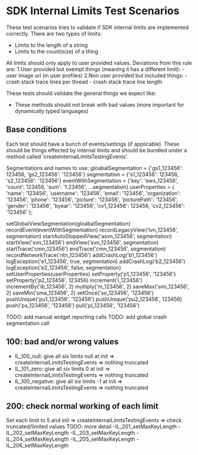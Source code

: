 # SDK Internal Limits Test Scenarios

These test scenarios tries to validate if SDK internal limits are implemented correctly.
There are two types of limits:
- Limits to the length of a string
- Limits to the count(size) of a thing

All limits should only apply to user provided values. Deviations from this rule are:
1.User provided but exempt things (meaning it has a different limit):
    - user image url (in user profiles)
2.Non user provided but included things:
    - crash stack trace lines per thread
    - crash stack trace line length

These tests should validate the general things we expect like:
- These methods should not break with bad values (more important for dynamically typed languages)


## Base conditions
Each test should have a bunch of events/settings (if applicable). These should be things effected by internal limits and should be bundled under a method called 'createInternalLimitsTestingEvents'.

Segmentations and names to use:
  gloabalSegmentation = {'gs1_123456': 123456, 'gs2_123456': '123456'}
  segmentation = {'s1_123456': 123456, 's2_123456': '123456'}
  eventWithSegmentation = {'key': 'ews_123456', 'count': 123456, 'sum': '1.23456', ...segmentation}
  userProperties = {
    'name': '123456',
    'username': '123456',
    'email': '123456',
    'organization': '123456',
    'phone': '123456',
    'picture': '123456',
    'picturePath': '123456',
    'gender': '123456',
    'byear': '123456',
    'cv1_123456': 123456,
    'cv2_123456': '123456'
  };

  setGlobalViewSegmentation(gloabalSegmentation)
  recordEvent(eventWithSegmentation)
  recordLegacyView('lvn_123456', segmentation)
  startAutoStoppedView('asvn_123456', segmentation)
  startView('svn_123456')
  endView('svn_123456', segmentation)
  startTrace('cmn_123456')
  endTrace('cmn_123456', segmentation)
  recordNetworkTrace('ntn_123456')
  addCrashLog('b1_123456')
  logException('e1_123456', true, segmentation)
  addCrashLog('b2_123456')
  logException('e2_123456', false, segmentation)
  setUserProperties(userProperties)
  setProperty('p1_123456', '123456')
  setProperty('p2_123456', 123456)
  increment('i_123456')
  incrementBy('ib_123456', 2)
  multiply('m_123456', 2)
  saveMax('smi_123456', 2)
  saveMin('sma_123456', 2)
  setOnce('so_123456', '123456')
  pushUnique('pu1_123456', '123456')
  pushUnique('pu2_123456', 123456)
  push('ps_123456', '123456')
  pull('pl_123456', '123456')

  TODO: add manual widget reporting calls
  TODO: add global crash segmentation call

## 100: bad and/or wrong values 
- IL_100_null: give all six limits null at init => createInternalLimitsTestingEvents => nothing truncated
- IL_101_zero: give all six limits 0 at init => createInternalLimitsTestingEvents => nothing truncated
- IL_100_negative: give all six limits -1 at init => createInternalLimitsTestingEvents => nothing truncated

## 200: check normal working of each limit
Set each limit to 5 and init => createInternalLimitsTestingEvents => check truncated/limited values
TODO: more detail
-IL_201_setMaxKeyLength
-IL_202_setMaxKeyLength
-IL_203_setMaxKeyLength
-IL_204_setMaxKeyLength
-IL_205_setMaxKeyLength
-IL_206_setMaxKeyLength

